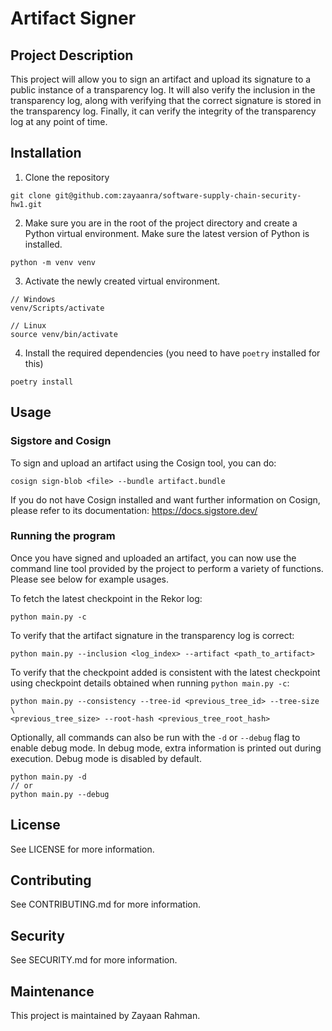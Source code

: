 # Artifact Signer

## Project Description
This project will allow you to sign an artifact and upload its signature to a public instance of a transparency log. It will also verify the inclusion in the transparency log, along with verifying that the correct signature is stored in the transparency log.  Finally, it can verify the integrity of the transparency log at any point of time.

## Installation
1. Clone the repository
```
git clone git@github.com:zayaanra/software-supply-chain-security-hw1.git
```

2. Make sure you are in the root of the project directory and create a Python virtual environment. Make sure the latest version of Python is installed.
```
python -m venv venv
```

3. Activate the newly created virtual environment.
```
// Windows
venv/Scripts/activate

// Linux
source venv/bin/activate
```

4. Install the required dependencies (you need to have `poetry` installed for this)
```
poetry install
```

## Usage

### Sigstore and Cosign
To sign and upload an artifact using the Cosign tool, you can do:
```
cosign sign-blob <file> --bundle artifact.bundle
```
If you do not have Cosign installed and want further information on Cosign, please refer to its documentation: https://docs.sigstore.dev/

### Running the program
Once you have signed and uploaded an artifact, you can now use the command line tool provided by the project to perform a variety of functions. Please see below for example usages.

To fetch the latest checkpoint in the Rekor log:
```
python main.py -c
```

To verify that the artifact signature in the transparency log is correct:
```
python main.py --inclusion <log_index> --artifact <path_to_artifact>
```

To verify that the checkpoint added is consistent with the latest checkpoint using checkpoint details obtained when running `python main.py -c`:
```
python main.py --consistency --tree-id <previous_tree_id> --tree-size \
<previous_tree_size> --root-hash <previous_tree_root_hash>
```

Optionally, all commands can also be run with the `-d` or `--debug` flag to enable debug mode. In debug mode, extra information is printed out during execution. Debug mode is disabled by default.
```
python main.py -d
// or
python main.py --debug
```

## License
See LICENSE for more information.

## Contributing
See CONTRIBUTING.md for more information.

## Security
See SECURITY.md for more information.

## Maintenance
This project is maintained by Zayaan Rahman.